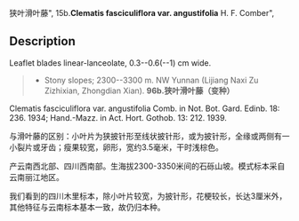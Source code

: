 狭叶滑叶藤",
15b.**Clematis fasciculiflora var. angustifolia** H. F. Comber",

## Description
Leaflet blades linear-lanceolate, 0.3--0.6(--1) cm wide.

> * Stony slopes; 2300--3300 m. NW Yunnan (Lijiang Naxi Zu Zizhixian, Zhongdian Xian).
**96b.狭叶滑叶藤（变种）**

Clematis fasciculiflora var. angustifolia Comb. in Not. Bot. Gard. Edinb. 18: 236. 1934; Hand.-Mazz. in Act. Hort. Gothob. 13: 212. 1939.

与滑叶藤的区别：小叶片为狭披针形至线状披针形，或为披针形，全缘或两侧有一小裂片或牙齿；瘦果较宽，卵形，宽约3.5毫米，干时浅棕色。

产云南西北部、四川西南部。生海拔2300-3350米间的石砾山坡。模式标本采自云南丽江地区。

我们看到的四川木里标本，除小叶片较宽，为披针形，花梗较长，长达3厘米外，其他特征与云南标本基本一致，故仍归本种。

